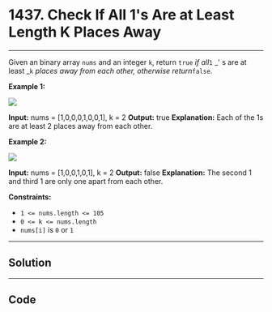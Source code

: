 # 1437. Check If All 1's Are at Least Length K Places Away

---

Given an binary array `nums` and an integer `k`, return `true` _if all_`1` _' s are at least _`k` _places away from each other, otherwise return_`false`.

 

**Example 1:**

![](https://assets.leetcode.com/uploads/2020/04/15/sample_1_1791.png)


**Input:** nums = [1,0,0,0,1,0,0,1], k = 2
**Output:** true
**Explanation:** Each of the 1s are at least 2 places away from each other.


**Example 2:**

![](https://assets.leetcode.com/uploads/2020/04/15/sample_2_1791.png)


**Input:** nums = [1,0,0,1,0,1], k = 2
**Output:** false
**Explanation:** The second 1 and third 1 are only one apart from each other.


 

**Constraints:**

  * `1 <= nums.length <= 105`
  * `0 <= k <= nums.length`
  * `nums[i]` is `0` or `1`

---

## Solution



---

## Code
```python


```